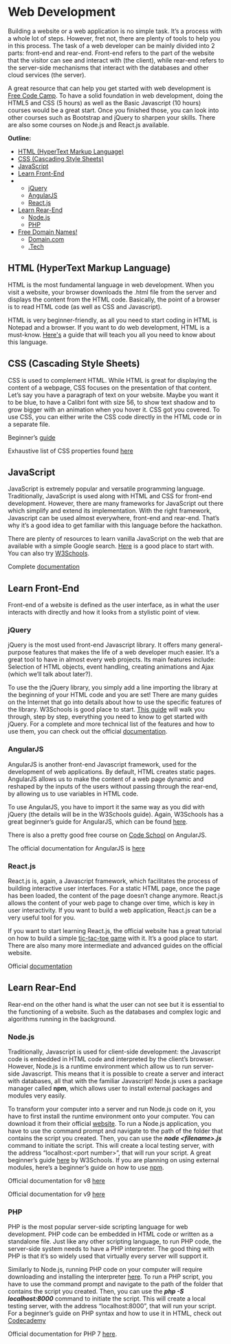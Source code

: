# Web Development

Building a website or a web application is no simple task. It’s a process with a whole lot of steps. However, fret not, there are plenty of tools to help you in this process. The task of a web developer can be mainly divided into 2 parts: front-end and rear-end. Front-end refers to the part of the website that the visitor can see and interact with \(the client\), while rear-end refers to the server-side mechanisms that interact with the databases and other cloud services \(the server\).

A great resource that can help you get started with web development is [Free Code Camp](https://www.freecodecamp.org). To have a solid foundation in web development, doing the HTML5 and CSS \(5 hours\) as well as the Basic Javascript \(10 hours\) courses would be a great start. Once you finished those, you can look into other courses such as Bootstrap and jQuery to sharpen your skills. There are also some courses on Node.js and React.js available.

**Outline:**

* [HTML \(HyperText Markup Language\)](get_started_with_web_development.md#html-hypertext-markup-language)
* [CSS \(Cascading Style Sheets\)](get_started_with_web_development.md#css-cascading-style-sheets)
* [JavaScript](get_started_with_web_development.md#javascript)
* [Learn Front-End](get_started_with_web_development.md#learn-front-end)
* * [jQuery](get_started_with_web_development.md#jquery)
  * [AngularJS](get_started_with_web_development.md#angularjs)
  * [React.js](get_started_with_web_development.md#react-js)
* [Learn Rear-End](get_started_with_web_development.md#learn-rear-end)
  * [Node.js](get_started_with_web_development.md#node-js)
  * [PHP](get_started_with_web_development.md#php)
* [Free Domain Names!](get_started_with_web_development.md#free-domain-names)
  * [Domain.com](get_started_with_web_development.md#domaincom)
  * [.Tech](get_started_with_web_development.md#tech)

## HTML \(HyperText Markup Language\)

HTML is the most fundamental language in web development. When you visit a website, your browser downloads the .html file from the server and displays the content from the HTML code. Basically, the point of a browser is to read HTML code \(as well as CSS and Javascript\).

HTML is very beginner-friendly, as all you need to start coding in HTML is Notepad and a browser. If you want to do web development, HTML is a must-know. [Here's](https://www.w3schools.com/html/) a guide that will teach you all you need to know about this language.

## CSS \(Cascading Style Sheets\)

CSS is used to complement HTML. While HTML is great for displaying the content of a webpage, CSS focuses on the presentation of that content. Let’s say you have a paragraph of text on your website. Maybe you want it to be blue, to have a Calibri font with size 56, to show text shadow and to grow bigger with an animation when you hover it. CSS got you covered. To use CSS, you can either write the CSS code directly in the HTML code or in a separate file.

Beginner’s [guide](https://www.w3schools.com/css/)

Exhaustive list of CSS properties found [here](https://developer.mozilla.org/en-US/docs/Web/CSS/Reference)

## JavaScript

JavaScript is extremely popular and versatile programming language. Traditionally, JavaScript is used along with HTML and CSS for front-end development. However, there are many frameworks for JavaScript out there which simplify and extend its implementation. With the right framework, Javascript can be used almost everywhere, front-end and rear-end. That’s why it’s a good idea to get familiar with this language before the hackathon.

There are plenty of resources to learn vanilla JavaScript on the web that are available with a simple Google search. [Here](https://developer.mozilla.org/en-US/docs/Learn/JavaScript) is a good place to start with. You can also try [W3Schools](https://www.w3schools.com/js/).

Complete [documentation](https://developer.mozilla.org/en-US/docs/Web/JavaScript/Reference)

## Learn Front-End

Front-end of a website is defined as the user interface, as in what the user interacts with directly and how it looks from a stylistic point of view.

### jQuery

jQuery is the most used front-end Javascript library. It offers many general-purpose features that makes the life of a web developer much easier. It’s a great tool to have in almost every web projects. Its main features include: Selection of HTML objects, event handling, creating animations and Ajax \(which we’ll talk about later?\).

To use the the jQuery library, you simply add a line importing the library at the beginning of your HTML code and you are set! There are many guides on the Internet that go into details about how to use the specific features of the library. W3Schools is good place to start. [This guide](https://www.w3schools.com/jquery/jquery_get_started.asp) will walk you through, step by step, everything you need to know to get started with jQuery. For a complete and more technical list of the features and how to use them, you can check out the official [documentation](http://api.jquery.com/).

### AngularJS

AngularJS is another front-end Javascript framework, used for the development of web applications. By default, HTML creates static pages. AngularJS allows us to make the content of a web page dynamic and reshaped by the inputs of the users without passing through the rear-end, by allowing us to use variables in HTML code.

To use AngularJS, you have to import it the same way as you did with jQuery \(the details will be in the W3Schools guide\). Again, W3Schools has a great beginner’s guide for AngularJS, which can be found [here](https://www.w3schools.com/angular/angular_intro.asp).

There is also a pretty good free course on [Code School](https://www.codeschool.com/courses/shaping-up-with-angularjs) on AngularJS.

The official documentation for AngularJS is [here](https://docs.angularjs.org/api)

### React.js

React.js is, again, a Javascript framework, which facilitates the process of building interactive user interfaces. For a static HTML page, once the page has been loaded, the content of the page doesn’t change anymore. React.js allows the content of your web page to change over time, which is key in user interactivity. If you want to build a web application, React.js can be a very useful tool for you.

If you want to start learning React.js, the official website has a great tutorial on how to build a simple [tic-tac-toe game](https://reactjs.org/tutorial/tutorial.html) with it. It’s a good place to start. There are also many more intermediate and advanced guides on the official website.

Official [documentation](https://reactjs.org/docs/react-api.html)

## Learn Rear-End

Rear-end on the other hand is what the user can not see but it is essential to the functioning of a website. Such as the databases and complex logic and algorithms running in the background.

### Node.js

Traditionally, Javascript is used for client-side development: the Javascript code is embedded in HTML code and interpreted by the client’s browser. However, Node.js is a runtime environment which allow us to run server-side Javascript. This means that it is possible to create a server and interact with databases, all that with the familiar Javascript! Node.js uses a package manager called **npm**, which allows user to install external packages and modules very easily.

To transform your computer into a server and run Node.js code on it, you have to first install the runtime environment onto your computer. You can download it from their official [website](https://nodejs.org/en/). To run a Node.js application, you have to use the command prompt and navigate to the path of the folder that contains the script you created. Then, you can use the _**node &lt;filename&gt;.js**_ command to initiate the script. This will create a local testing server, with the address “localhost:&lt;port number&gt;”, that will run your script. A great beginner’s guide [here](https://www.w3schools.com/nodejs/nodejs_get_started.asp) by W3Schools. If you are planning on using external modules, here’s a beginner’s guide on how to use [npm](http://nodesource.com/blog/an-absolute-beginners-guide-to-using-npm/).

Official documentation for v8 [here](https://nodejs.org/dist/latest-v8.x/docs/api/)

Official documentation for v9 [here](https://nodejs.org/dist/latest-v9.x/docs/api/)

### PHP

PHP is the most popular server-side scripting language for web development. PHP code can be embedded in HTML code or written as a standalone file. Just like any other scripting language, to run PHP code, the server-side system needs to have a PHP interpreter. The good thing with PHP is that it’s so widely used that virtually every server will support it.

Similarly to Node.js, running PHP code on your computer will require downloading and installing the interpreter [here](http://php.net/downloads.php). To run a PHP script, you have to use the command prompt and navigate to the path of the folder that contains the script you created. Then, you can use the _**php -S localhost:8000**_ command to initiate the script. This will create a local testing server, with the address “localhost:8000”, that will run your script. For a beginner’s guide on PHP syntax and how to use it in HTML, check out [Codecademy](https://www.codecademy.com/en/tracks/php)

Official documentation for PHP 7 [here](http://php.net/manual/en/).

